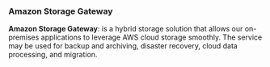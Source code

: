 ### Amazon Storage Gateway

**Amazon Storage Gateway**: is a hybrid storage solution that allows our on-premises applications to leverage AWS cloud storage smoothly. The service may be used for backup and archiving, disaster recovery, cloud data processing, and migration.
